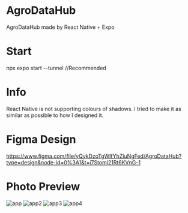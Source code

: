 # AgroDataHub
AgroDataHub made by React Native + Expo 

# Start
npx expo start --tunnel //Recommended

# Info
React Native is not supporting colours of shadows. I tried to make it as similar as possible to how I designed it.

# Figma Design
https://www.figma.com/file/yQykDzoTgWIfYhZiuNgFed/AgroDataHub?type=design&node-id=0%3A1&t=i7Stoml21Rt6KVnG-1

# Photo Preview

![app](https://github.com/Tom4sko/AgroDataHub/assets/108126659/0c8e025c-2222-45bf-97e2-7e6803154af9)
![app2](https://github.com/Tom4sko/AgroDataHub/assets/108126659/b811411e-bdcc-4792-b026-46f7ac1209dc)
![app3](https://github.com/Tom4sko/AgroDataHub/assets/108126659/2dd3dcbf-5e81-4354-a621-522f623ac8b8)
![app4](https://github.com/Tom4sko/AgroDataHub/assets/108126659/0b1fe3f3-fc75-4a9d-8ff3-689657deb98d)


